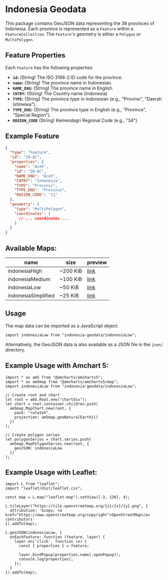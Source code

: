 # Indonesia Geodata

This package contains GeoJSON data representing the 38 provinces of Indonesia. Each province is represented as a `Feature` within a `FeatureCollection`. The `Feature`'s geometry is either a `Polygon` or `MultiPolygon`.

## Feature Properties

Each `Feature` has the following properties:

* **`id`:** (String) The ISO 3166-2:ID code for the province.
* **`name`:** (String) The province name in Indonesian.
* **`NAME_ENG`:** (String) The province name in English.
* **`CNTRY`:** (String) The Country name (Indonesia)
* **`TYPE`:** (String) The province type in Indonesian (e.g., "Provinsi", "Daerah Istimewa").
* **`TYPE_ENG`:** (String) The province type in English (e.g., "Province", "Special Region").
* **`REGION_CODE`** (String) Kemendagri Regional Code (e.g., "34")
  
  
## Example Feature

```json
{
  "type": "Feature",
  "id": "ID-AC",
  "properties": {
    "name": "Aceh",
    "id": "ID-AC",
    "NAME_ENG": "Aceh",
    "CNTRY": "Indonesia",
    "TYPE": "Provinsi",
    "TYPE_ENG": "Province",
    "REGION_CODE": "11"
  },
  "geometry": {
    "type": "MultiPolygon",
    "coordinates": [
      // ... coordinates ...
    ]
  }
}
```
  
  
## Available Maps:
|name|size|preview|
|---|---|---|
|indonesiaHigh|~200 KiB|[link](https://geojson.io/#id=github:stoikal/indonesia-geodata/blob/main/json/indonesiaHigh.json&map=4/-4/119)|
|indonesiaMedium|~100 KiB|[link](https://geojson.io/#id=github:stoikal/indonesia-geodata/blob/main/json/indonesiaMedium.json&map=4/-4/119)|
|indonesiaLow|~50 KiB|[link](https://geojson.io/#id=github:stoikal/indonesia-geodata/blob/main/json/indonesiaLow.json&map=4/-4/119)|
|indonesiaSimplified|~25 KiB|[link](https://geojson.io/#id=github:stoikal/indonesia-geodata/blob/main/json/indonesiaSimplified.json&map=4/-4/119)|  
   
  
## Usage
The map data can be imported as a JavaScript object:
```
import indonesiaLow from "indonesia-geodata/indonesiaLow";
```
Alternatively, the GeoJSON data is also available as a JSON file in the `json/` directory.
  
  
## Example Usage with Amchart 5:
```
import * as am5 from "@amcharts/amcharts5";
import * as am5map from "@amcharts/amcharts5/map";
import indonesiaLow from "indonesia-geodata/indonesiaLow";

// Create root and chart
let root = am5.Root.new("chartdiv"); 
let chart = root.container.children.push(
  am5map.MapChart.new(root, {
    panX: "rotateX",
    projection: am5map.geoNaturalEarth1()
  })
);

// Create polygon series
let polygonSeries = chart.series.push(
  am5map.MapPolygonSeries.new(root, {
    geoJSON: indonesiaLow
  })
);

```    
  
## Example Usage with Leaflet:
```
import L from "leaflet";
import "leaflet/dist/leaflet.css";

const map = L.map("leaflet-map").setView([-3, 120], 4);

L.tileLayer("https://tile.openstreetmap.org/{z}/{x}/{y}.png", {
  attribution: '&copy; <a href="https://www.openstreetmap.org/copyright">OpenStreetMap</a> contributors'
}).addTo(map);

L.geoJSON(indonesiaLow, {
  onEachFeature: function (feature, layer) {
    layer.on('click', function (e) {
      const { properties } = feature;

      layer.bindPopup(properties.name).openPopup();
      console.log(properties);
    });
  }
}).addTo(map);

```

